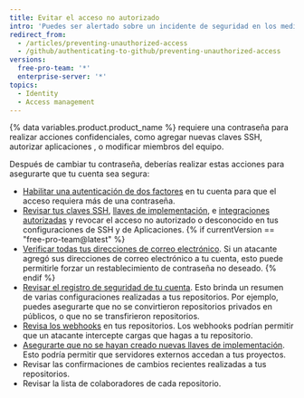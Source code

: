 ```yaml
---
title: Evitar el acceso no autorizado
intro: 'Puedes ser alertado sobre un incidente de seguridad en los medios, como el descubrimiento de [Heartbleed bug](http://heartbleed.com/), o pueden robar tu computadora mientras estás registrado en {% data variables.product.product_location %}. En dichos casos, cambiar tu contraseña previene cualquier acceso futuro no deseado a tu cuenta y a tus proyectos.'
redirect_from:
  - /articles/preventing-unauthorized-access
  - /github/authenticating-to-github/preventing-unauthorized-access
versions:
  free-pro-team: '*'
  enterprise-server: '*'
topics:
  - Identity
  - Access management
---
```


{% data variables.product.product_name %} requiere una contraseña para realizar acciones confidenciales, como agregar nuevas claves SSH, autorizar aplicaciones , o modificar miembros del equipo.

Después de cambiar tu contraseña, deberías realizar estas acciones para asegurarte que tu cuenta sea segura:

- [Habilitar una autenticación de dos factores](/articles/about-two-factor-authentication) en tu cuenta para que el acceso requiera más de una contraseña.
- [Revisar tus claves SSH](/articles/reviewing-your-ssh-keys), [llaves de implementación](/articles/reviewing-your-deploy-keys), e [integraciones autorizadas](/articles/reviewing-your-authorized-integrations) y revocar el acceso no autorizado o desconocido en tus configuraciones de SSH y de Aplicaciones.
{% if currentVersion == "free-pro-team@latest" %}
- [Verificar todas tus direcciones de correo electrónico](/articles/verifying-your-email-address). Si un atacante agregó sus direcciones de correo electrónico a tu cuenta, esto puede permitirle forzar un restablecimiento de contraseña no deseado.
{% endif %}
- [Revisar el registro de seguridad de tu cuenta](/github/authenticating-to-github/reviewing-your-security-log). Esto brinda un resumen de varias configuraciones realizadas a tus repositorios. Por ejemplo, puedes asegurarte que no se convirtieron repositorios privados en públicos, o que no se transfirieron repositorios.
- [Revisa los webhooks](/articles/creating-webhooks) en tus repositorios. Los webhooks podrían permitir que un atacante intercepte cargas que hagas a tu repositorio.
- [Asegurarte que no se hayan creado nuevas llaves de implementación](/guides/managing-deploy-keys/#deploy-keys). Esto podría permitir que servidores externos accedan a tus proyectos.
- Revisar las confirmaciones de cambios recientes realizadas a tus repositorios.
- Revisar la lista de colaboradores de cada repositorio.
